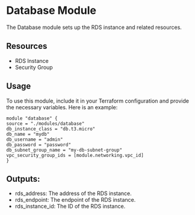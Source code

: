 # Database Module

The Database module sets up the RDS instance and related resources.

## Resources

- RDS Instance
- Security Group

## Usage

To use this module, include it in your Terraform configuration and provide the necessary variables. Here is an example:

```
module "database" {  
source = "./modules/database"
db_instance_class = "db.t3.micro"
db_name = "mydb"
db_username = "admin"
db_password = "password"
db_subnet_group_name = "my-db-subnet-group"
vpc_security_group_ids = [module.networking.vpc_id]
}
```

## Outputs:

- rds_address: The address of the RDS instance.
- rds_endpoint: The endpoint of the RDS instance.
- rds_instance_id: The ID of the RDS instance.
